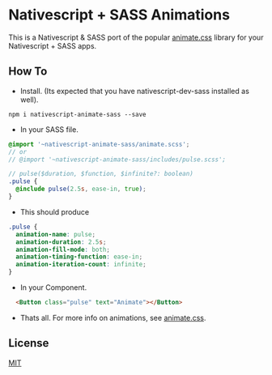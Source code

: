 # Nativescript + SASS Animations
This is a Nativescript & SASS port of the popular [animate.css](https://github.com/daneden/animate.css) library for your Nativescript + SASS apps.

## How To
* Install. (Its expected that you have nativescript-dev-sass installed as well). 
```
npm i nativescript-animate-sass --save
```

* In your SASS file.
``` scss
@import '~nativescript-animate-sass/animate.scss';
// or
// @import '~nativescript-animate-sass/includes/pulse.scss';

// pulse($duration, $function, $infinite?: boolean)
.pulse {
  @include pulse(2.5s, ease-in, true);
}
```

 * This should produce
``` css
.pulse { 
  animation-name: pulse;
  animation-duration: 2.5s;
  animation-fill-mode: both;
  animation-timing-function: ease-in;
  animation-iteration-count: infinite;
}
```

* In your Component. 
``` html
  <Button class="pulse" text="Animate"></Button>
```

* Thats all. For more info on animations, see [animate.css](https://github.com/daneden/animate.css).

## License

[MIT](/LICENSE)

